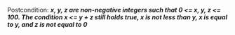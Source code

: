 Postcondition: ***x, y, z are non-negative integers such that 0 <= x, y, z <= 100. The condition x <= y + z still holds true, x is not less than y, x is equal to y, and z is not equal to 0***
